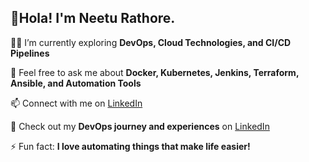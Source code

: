<h2 align="left">🌸Hola! I'm Neetu Rathore.</h2>

👨‍💻 I’m currently exploring **DevOps, Cloud Technologies, and CI/CD Pipelines**

💬 Feel free to ask me about **Docker, Kubernetes, Jenkins, Terraform, Ansible, and Automation Tools**

📫 Connect with me on [LinkedIn](https://www.linkedin.com/in/neeturathorecse/)

📄 Check out my **DevOps journey and experiences** on [LinkedIn](https://www.linkedin.com/in/neeturathorecse/)

⚡ Fun fact: **I love automating things that make life easier!**
